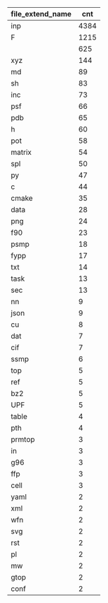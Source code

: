 | file_extend_name | cnt  |
|------------------|------|
| inp              | 4384 |
| F                | 1215 |
|                  | 625  |
| xyz              | 144  |
| md               | 89   |
| sh               | 83   |
| inc              | 73   |
| psf              | 66   |
| pdb              | 65   |
| h                | 60   |
| pot              | 58   |
| matrix           | 54   |
| spl              | 50   |
| py               | 47   |
| c                | 44   |
| cmake            | 35   |
| data             | 28   |
| png              | 24   |
| f90              | 23   |
| psmp             | 18   |
| fypp             | 17   |
| txt              | 14   |
| task             | 13   |
| sec              | 13   |
| nn               | 9    |
| json             | 9    |
| cu               | 8    |
| dat              | 7    |
| cif              | 7    |
| ssmp             | 6    |
| top              | 5    |
| ref              | 5    |
| bz2              | 5    |
| UPF              | 5    |
| table            | 4    |
| pth              | 4    |
| prmtop           | 3    |
| in               | 3    |
| g96              | 3    |
| ffp              | 3    |
| cell             | 3    |
| yaml             | 2    |
| xml              | 2    |
| wfn              | 2    |
| svg              | 2    |
| rst              | 2    |
| pl               | 2    |
| mw               | 2    |
| gtop             | 2    |
| conf             | 2    |
